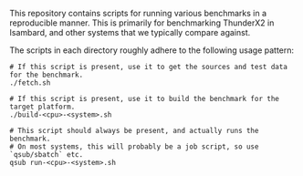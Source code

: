 This repository contains scripts for running various benchmarks in a reproducible manner.
This is primarily for benchmarking ThunderX2 in Isambard, and other systems that we typically compare against.

The scripts in each directory roughly adhere to the following usage pattern:

    # If this script is present, use it to get the sources and test data for the benchmark.
    ./fetch.sh
    
    # If this script is present, use it to build the benchmark for the target platform.
    ./build-<cpu>-<system>.sh
    
    # This script should always be present, and actually runs the benchmark.
    # On most systems, this will probably be a job script, so use `qsub/sbatch` etc.
    qsub run-<cpu>-<system>.sh
